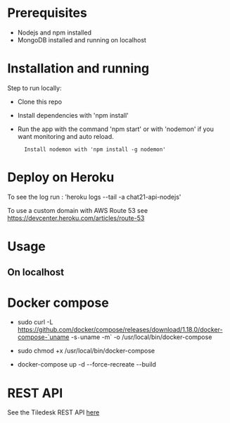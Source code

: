 # Prerequisites

* Nodejs and npm installed 
* MongoDB installed and running on localhost

# Installation and running
Step to run locally:

* Clone this repo
* Install dependencies with 'npm install'

* Run the app with the command 'npm start' or with 'nodemon' if you want monitoring and auto reload.

        Install nodemon with 'npm install -g nodemon'

# Deploy on Heroku

To see the log run : 'heroku logs --tail -a chat21-api-nodejs'

To use a custom domain with AWS Route 53 see https://devcenter.heroku.com/articles/route-53

 # Usage 
 
 ## On localhost



# Docker compose
* sudo curl -L https://github.com/docker/compose/releases/download/1.18.0/docker-compose-`uname -s`-`uname -m` -o /usr/local/bin/docker-compose

* sudo chmod +x /usr/local/bin/docker-compose

* docker-compose up -d --force-recreate --build


# REST API
See the Tiledesk REST API [here](./docs/api.md)